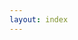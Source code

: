 ```yaml
---
layout: index
---
```

<!-- <div style="position: relative; margin-bottom:3%;">
   <img src="/img/coverPage.jpg" alt="Cover Page Image" />
   <img style="display:block; margin:auto; width:20%; margin-top:-4%;" src="/img/avatarFace.png" alt="Avatar Image"/>
</div> -->